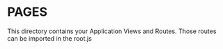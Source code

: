 # PAGES

This directory contains your Application Views and Routes. Those routes can be imported in the root.js


